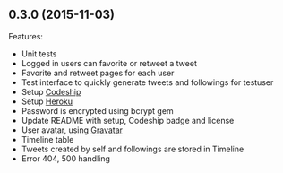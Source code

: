 ## 0.3.0 (2015-11-03)

Features:

  - Unit tests
  - Logged in users can favorite or retweet a tweet
  - Favorite and retweet pages for each user
  - Test interface to quickly generate tweets and followings for testuser
  - Setup [Codeship](https://codeship.com/projects/112764)
  - Setup [Heroku](http://smalltwitter.herokuapp.com/)
  - Password is encrypted using bcrypt gem
  - Update README with setup, Codeship badge and license
  - User avatar, using [Gravatar](https://en.gravatar.com/)
  - Timeline table
  - Tweets created by self and followings are stored in Timeline
  - Error 404, 500 handling
